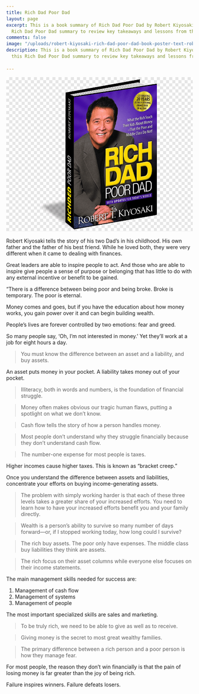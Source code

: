 ```yaml
---
title: Rich Dad Poor Dad
layout: page
excerpt: This is a book summary of Rich Dad Poor Dad by Robert Kiyosaki. Read this
  Rich Dad Poor Dad summary to review key takeaways and lessons from the book.
comments: false
image: "/uploads/robert-kiyosaki-rich-dad-poor-dad-book-poster-text-robert-kiyosaki-png-clip-art.png"
description: This is a book summary of Rich Dad Poor Dad by Robert Kiyosaki. Read
  this Rich Dad Poor Dad summary to review key takeaways and lessons from the book.

---
```

![](/uploads/robert-kiyosaki-rich-dad-poor-dad-book-poster-text-robert-kiyosaki-png-clip-art.png)

Robert Kiyosaki tells the story of his two Dad’s in his childhood. His own father and the father of his best friend. While he loved both, they were very different when it came to dealing with finances.

Great leaders are able to inspire people to act. And those who are able to inspire give people a sense of purpose or belonging that has little to do with any external incentive or benefit to be gained.

“There is a difference between being poor and being broke. Broke is temporary. The poor is eternal.

Money comes and goes, but if you have the education about how money works, you gain power over it and can begin building wealth.

People’s lives are forever controlled by two emotions: fear and greed.

So many people say, ‘Oh, I’m not interested in money.’ Yet they’ll work at a job for eight hours a day.

> You must know the difference between an asset and a liability, and buy assets.

An asset puts money in your pocket. A liability takes money out of your pocket.

> Illiteracy, both in words and numbers, is the foundation of financial struggle.

> Money often makes obvious our tragic human flaws, putting a spotlight on what we don’t know.

> Cash flow tells the story of how a person handles money.

> Most people don’t understand why they struggle financially because they don’t understand cash flow.

> The number-one expense for most people is taxes.

Higher incomes cause higher taxes. This is known as “bracket creep.”

Once you understand the difference between assets and liabilities, concentrate your efforts on buying income-generating assets.

> The problem with simply working harder is that each of these three levels takes a greater share of your increased efforts. You need to learn how to have your increased efforts benefit you and your family directly.

> Wealth is a person’s ability to survive so many number of days forward—or, if I stopped working today, how long could I survive?

> The rich buy assets. The poor only have expenses. The middle class buy liabilities they think are assets.

> The rich focus on their asset columns while everyone else focuses on their income statements.

The main management skills needed for success are:

1. Management of cash flow
2. Management of systems
3. Management of people

The most important specialized skills are sales and marketing.

> To be truly rich, we need to be able to give as well as to receive.

> Giving money is the secret to most great wealthy families.

> The primary difference between a rich person and a poor person is how they manage fear.

For most people, the reason they don’t win financially is that the pain of losing money is far greater than the joy of being rich.

Failure inspires winners. Failure defeats losers.